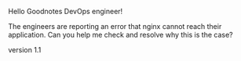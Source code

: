 Hello Goodnotes DevOps engineer!

The engineers are reporting an error that nginx cannot reach their application. 
Can you help me check and resolve why this is the case?

version 1.1


